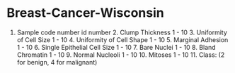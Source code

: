 # Breast-Cancer-Wisconsin
1. Sample code number id number 2. Clump Thickness 1 - 10 3. Uniformity of Cell Size 1 - 10 4. Uniformity of Cell Shape 1 - 10 5. Marginal Adhesion 1 - 10 6. Single Epithelial Cell Size 1 - 10 7. Bare Nuclei 1 - 10 8. Bland Chromatin 1 - 10 9. Normal Nucleoli 1 - 10 10. Mitoses 1 - 10 11. Class: (2 for benign, 4 for malignant)
